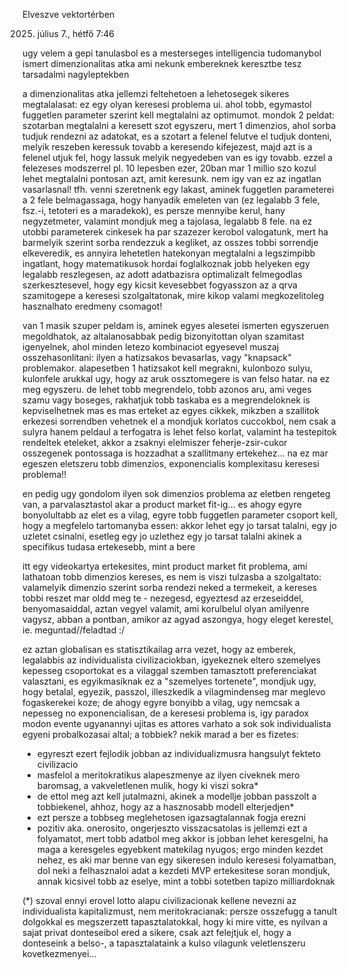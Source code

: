 Elveszve vektortérben

2025. július 7., hétfő
7:46

ugy velem a gepi tanulasbol es a mesterseges intelligencia tudomanybol ismert dimenzionalitas atka ami nekunk embereknek keresztbe tesz tarsadalmi nagyleptekben

a dimenzionalitas atka jellemzi feltehetoen a lehetosegek sikeres megtalalasat: ez egy olyan keresesi problema ui. ahol tobb, egymastol fuggetlen parameter szerint kell megtalalni az optimumot. mondok 2 peldat: szotarban megtalalni a keresett szot egyszeru, mert 1 dimenzios, ahol sorba tudjuk rendezni az adatokat, es a szotart a felenel felutve el tudjuk donteni, melyik reszeben keressuk tovabb a keresendo kifejezest, majd azt is a felenel utjuk fel, hogy lassuk melyik negyedeben van es igy tovabb. ezzel a felezeses modszerrel pl. 10 lepesben ezer, 20ban mar 1 millio szo kozul lehet megtalalni pontosan azt, amit keresunk. nem igy van ez az ingatlan vasarlasnal! tfh. venni szeretnenk egy lakast, aminek fuggetlen parameterei a 2 fele belmagassaga, hogy hanyadik emeleten van (ez legalabb 3 fele, fsz.-i, tetoteri es a maradekok), es persze mennyibe kerul, hany negyzetmeter, valamint mondjuk meg a tajolasa, legalabb 8 fele. na ez utobbi parameterek cinkesek ha par szazezer kerobol valogatunk, mert ha barmelyik szerint sorba rendezzuk a kegliket, az osszes tobbi sorrendje elkeveredik, es annyira lehetetlen hatekonyan megtalalni a legszimpibb ingatlant, hogy matematikusok hordai foglalkoznak jobb helyeken egy legalabb reszlegesen, az adott adatbazisra optimalizalt felmegodlas szerkesztesevel, hogy egy kicsit kevesebbet fogyasszon az a qrva szamitogepe a keresesi szolgaltatonak, mire kikop valami megkozelitoleg hasznalhato eredmeny csomagot!

van 1 masik szuper peldam is, aminek egyes alesetei ismerten egyszeruen megoldhatok, az altalanosabbak pedig bizonyitottan olyan szamitast igenyelnek, ahol minden letezo kombinaciot egyesevel muszaj osszehasonlitani: ilyen a hatizsakos bevasarlas, vagy "knapsack" problemakor. alapesetben 1 hatizsakot kell megrakni, kulonbozo sulyu, kulonfele arukkal ugy, hogy az aruk ossztomegere is van felso hatar. na ez meg egyszeru. de lehet tobb megrendelo, tobb azonos aru, ami veges szamu vagy boseges, rakhatjuk tobb taskaba es a megrendeloknek is kepviselhetnek mas es mas erteket az egyes cikkek, mikzben a szallitok erkezesi sorrendben vehetnek el a mondjuk korlatos cuccokbol, nem csak a sulyra hanem peldaul a terfogatra is lehet felso korlat, valamint ha testepitok rendeltek eteleket, akkor a zsaknyi elelmiszer feherje-zsir-cukor osszegenek pontossaga is hozzadhat a szallitmany ertekehez... na ez mar egeszen eletszeru tobb dimenzios, exponencialis komplexitasu keresesi problema!!

en pedig ugy gondolom ilyen sok dimenzios problema az eletben rengeteg van, a parvalasztastol akar a product market fit-ig... es ahogy egyre bonyolultabb az elet es a vilag, egyre tobb fuggetlen parameter csoport kell, hogy a megfelelo tartomanyba essen: akkor lehet egy jo tarsat talalni, egy jo uzletet csinalni, esetleg egy jo uzlethez egy jo tarsat talalni akinek a specifikus tudasa ertekesebb, mint a bere



itt egy videokartya ertekesites, mint product market fit problema, ami lathatoan tobb dimenzios kereses, es nem is viszi tulzasba a szolgaltato: valamelyik dimenzio szerint sorba rendezi neked a termekeit, a kereses tobbi reszet mar oldd meg te - nezegesd, egyeztesd az erzeseiddel, benyomasaiddal, aztan vegyel valamit, ami korulbelul olyan amilyenre vagysz, abban a pontban, amikor az agyad aszongya, hogy eleget kerestel, ie. meguntad//feladtad :/



ez aztan globalisan es statisztikailag arra vezet, hogy az emberek, legalabbis az individualista civilizaciokban, igyekeznek eltero szemelyes kepesseg csoportokat es a vilaggal szemben tamasztott preferenciakat valasztani, es egyikmasiknak ez a "szemelyes tortenete", mondjuk ugy, hogy betalal, egyezik, passzol, illeszkedik a vilagmindenseg mar meglevo fogaskerekei koze; de ahogy egyre bonyibb a vilag, ugy nemcsak a nepesseg no exponencialisan, de a keresesi problema is, igy paradox modon evente ugyanannyi ujitas es attores varhato a sok sok individualista egyeni probalkozasai altal; a tobbiek? nekik marad a ber es fizetes:

- egyreszt ezert fejlodik jobban az individualizmusra hangsulyt fekteto civilizacio
- masfelol a meritokratikus alapeszmenye az ilyen civeknek mero baromsag, a vakveletlenen mulik, hogy ki viszi sokra*
- de ettol meg azt kell jutalmazni, akinek a modellje jobban passzolt a tobbiekenel, ahhoz, hogy az a hasznosabb modell elterjedjen*
- ezt persze a tobbseg meglehetosen igazsagtalannak fogja erezni
- pozitiv aka. onerosito, ongerjeszto visszacsatolas is jellemzi ezt a folyamatot, mert tobb adatbol meg akkor is jobban lehet keresgelni, ha maga a keresgeles egyebkent matekilag nyugos; ergo minden kezdet nehez, es aki mar benne van egy sikeresen indulo keresesi folyamatban, dol neki a felhasznaloi adat a kezdeti MVP ertekesitese soran mondjuk, annak kicsivel tobb az eselye, mint a tobbi sotetben tapizo milliardoknak

(*) szoval ennyi erovel lotto alapu civilizacionak kellene nevezni az individualista kapitalizmust, nem meritokracianak: persze osszefugg a tanult dolgokkal es megszerzett tapasztalatokkal, hogy ki mire vitte, es nyilvan a sajat privat donteseibol ered a sikere, csak azt felejtjuk el, hogy a donteseink a belso-, a tapasztalataink a kulso vilagunk veletlenszeru kovetkezmenyei...
